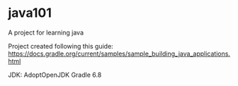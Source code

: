 # java101
A project for learning java

Project created following this guide: https://docs.gradle.org/current/samples/sample_building_java_applications.html

JDK: AdoptOpenJDK
Gradle 6.8
